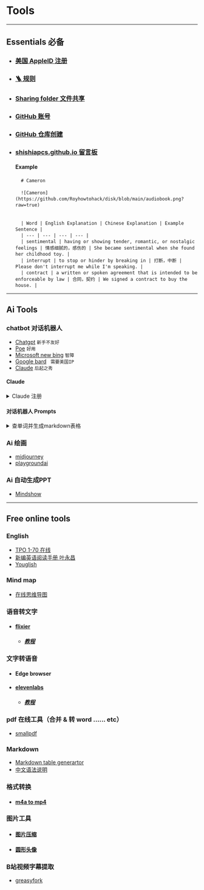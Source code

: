 # Tools 
---
## Essentials 必备

* ### [美国 AppleID 注册](https://www.youtube.com/watch?v=Y51VMx4NOfk)
* ### [🪜 规则](https://johnshall.github.io/Shadowrocket-ADBlock-Rules-Forever/#%E5%9B%BD%E5%86%85%E5%A4%96%E5%88%92%E5%88%86)
* ### [Sharing folder 文件共享](_posts/2023-03-20-Connecting-to-CS_Sharing.md) 
* ### [GitHub 账号](https://www.bilibili.com/video/BV19c411p7En/?vd_source=84a986f8292e7cdf31541219b6c7844c)
* ### [GitHub 仓库创建](https://www.bilibili.com/video/BV1624y1F7qi/?vd_source=84a986f8292e7cdf31541219b6c7844c)
* ### [shishiapcs.github.io 留言板](https://www.bilibili.com/video/BV1XM41157xV/?vd_source=84a986f8292e7cdf31541219b6c7844c) 

    #### Example

        # Cameron

        ![Cameron](https://github.com/Royhowtohack/disk/blob/main/audiobook.png?raw=true)

        
        | Word | English Explanation | Chinese Explanation | Example Sentence |
        | --- | --- | --- | --- |
        | sentimental | having or showing tender, romantic, or nostalgic feelings | 情感细腻的，感伤的 | She became sentimental when she found her childhood toy. |
        | interrupt | to stop or hinder by breaking in | 打断，中断 | Please don't interrupt me while I'm speaking. |
        | contract | a written or spoken agreement that is intended to be enforceable by law | 合同，契约 | We signed a contract to buy the house. | 
        

----

## Ai Tools

### chatbot 对话机器人

* [Chatgpt](https://chat.openai.com) ```新手不友好```
* [Poe](https://poe.com/) ```好用```
* [Microsoft new bing](https://www.bing.com/new) ```智障```
* [Google bard](https://bard.google.com/)  ``` 需要美国IP```
* [Claude](https://slack.com/get-started#/create) ```后起之秀```

#### Claude 
<details>
<summary>Claude 注册</summary>

```
Claude 是slack中的一个应用，要想使用Claude，要先注册slack平台工作区。具体方法如下 ：

1、在 https://slack.com/get-started#/create 建立工作空间，输入邮箱，写入验证码即可；

2、给工作区取名字、邀请用户可以跳过或者按照实际情况操作；

3、在工作区添加应用，点击 Claude 即可；或者是在已经登陆的工作区新开浏览器窗口 进入 https://www.anthropic.com/claude-in-slack 添加即可；
```
</details>

#### 对话机器人 Prompts 

<details> 
<summary>查单词并生成markdown表格</summary>

```
I want you to act like an English teacher. You’ll need to explain some words or phrases for me in the format I provide later. All the words or phrases you need to explain are in “”. I’ll also give you a context, so you can have a better understanding, the contnext would be in {}. Now, you need to make a markdown table for me, out put as a code block, so i can copy. The table has 4 columns, the first column is the words or phrases needed to be explained, the second column is the English meaning for the words or phrases in the context I provide, the third column is the equivelent chinese expression, the forth column is one real life example sentence that has the same meaning as in the context I provide. 

Here are the phrases for you “生词放这里”,{语境放这里。句子，讲座都行} 
```
</details>

### Ai 绘画

* [midjourney](https://www.midjourney.com/home/?callbackUrl=%2Fapp%2F) 
* [playgroundai](https://playgroundai.com)

### Ai 自动生成PPT

* [Mindshow](https://www.mindshow.fun/#/login?inviteCode=6515025)

---

## Free online tools 

### English 

* [TPO 1-70 在线](https://smarter.igo1996.com/tf-part-index)
* [新编英语阅读手册 叶永昌](http://xiaolai.co/books/f79b2a287ab8547ec641a4960ea1ff62/index.html) 
* [Youglish](https://youglish.com/)
 
### Mind map

* [在线思维导图](https://app.mindmup.com/)

### 语音转文字

* #### [flixier](https://editor.flixier.com/tools/all-tools)
    - ##### [教程](_posts/2023-03-20-free-online-transcribe.md)         

### 文字转语音 

* #### Edge browser 
* #### [elevenlabs](https://beta.elevenlabs.io/speech-synthesis)
    - ##### [教程](https://www.bilibili.com/video/BV1fv4y1E7gV/?vd_source=84a986f8292e7cdf31541219b6c7844c)

### pdf 在线工具（合并 & 转 word …… etc） 

* [smallpdf](https://smallpdf.com/)

### Markdown

* [Markdown table generartor ](https://www.tablesgenerator.com/markdown_tables)
* [中文语法说明](https://shd101wyy.github.io/markdown-preview-enhanced/#/zh-cn/markdown-basics)

### 格式转换

* #### [m4a to mp4 ](https://www.freeconvert.com/m4a-to-mp4)

### 图片工具

* #### [图片压缩](https://compressjpeg.com/)
* #### [圆形头像](https://profilepicturemaker.com/#quotemaker)

### B站视频字幕提取

* [greasyfork](https://www.bilibili.com/video/BV1L3411J7Yc/?vd_source=84a986f8292e7cdf31541219b6c7844c)



